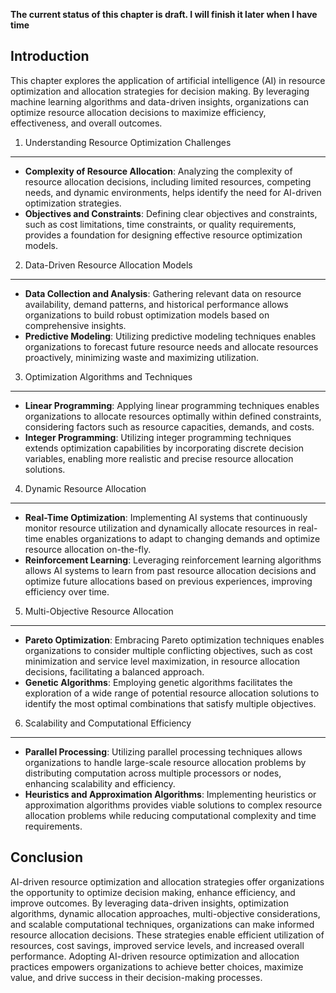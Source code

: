 **The current status of this chapter is draft. I will finish it later when I have time**

Introduction
------------

This chapter explores the application of artificial intelligence (AI) in resource optimization and allocation strategies for decision making. By leveraging machine learning algorithms and data-driven insights, organizations can optimize resource allocation decisions to maximize efficiency, effectiveness, and overall outcomes.

1. Understanding Resource Optimization Challenges
-------------------------------------------------

* **Complexity of Resource Allocation**: Analyzing the complexity of resource allocation decisions, including limited resources, competing needs, and dynamic environments, helps identify the need for AI-driven optimization strategies.
* **Objectives and Constraints**: Defining clear objectives and constraints, such as cost limitations, time constraints, or quality requirements, provides a foundation for designing effective resource optimization models.

2. Data-Driven Resource Allocation Models
-----------------------------------------

* **Data Collection and Analysis**: Gathering relevant data on resource availability, demand patterns, and historical performance allows organizations to build robust optimization models based on comprehensive insights.
* **Predictive Modeling**: Utilizing predictive modeling techniques enables organizations to forecast future resource needs and allocate resources proactively, minimizing waste and maximizing utilization.

3. Optimization Algorithms and Techniques
-----------------------------------------

* **Linear Programming**: Applying linear programming techniques enables organizations to allocate resources optimally within defined constraints, considering factors such as resource capacities, demands, and costs.
* **Integer Programming**: Utilizing integer programming techniques extends optimization capabilities by incorporating discrete decision variables, enabling more realistic and precise resource allocation solutions.

4. Dynamic Resource Allocation
------------------------------

* **Real-Time Optimization**: Implementing AI systems that continuously monitor resource utilization and dynamically allocate resources in real-time enables organizations to adapt to changing demands and optimize resource allocation on-the-fly.
* **Reinforcement Learning**: Leveraging reinforcement learning algorithms allows AI systems to learn from past resource allocation decisions and optimize future allocations based on previous experiences, improving efficiency over time.

5. Multi-Objective Resource Allocation
--------------------------------------

* **Pareto Optimization**: Embracing Pareto optimization techniques enables organizations to consider multiple conflicting objectives, such as cost minimization and service level maximization, in resource allocation decisions, facilitating a balanced approach.
* **Genetic Algorithms**: Employing genetic algorithms facilitates the exploration of a wide range of potential resource allocation solutions to identify the most optimal combinations that satisfy multiple objectives.

6. Scalability and Computational Efficiency
-------------------------------------------

* **Parallel Processing**: Utilizing parallel processing techniques allows organizations to handle large-scale resource allocation problems by distributing computation across multiple processors or nodes, enhancing scalability and efficiency.
* **Heuristics and Approximation Algorithms**: Implementing heuristics or approximation algorithms provides viable solutions to complex resource allocation problems while reducing computational complexity and time requirements.

Conclusion
----------

AI-driven resource optimization and allocation strategies offer organizations the opportunity to optimize decision making, enhance efficiency, and improve outcomes. By leveraging data-driven insights, optimization algorithms, dynamic allocation approaches, multi-objective considerations, and scalable computational techniques, organizations can make informed resource allocation decisions. These strategies enable efficient utilization of resources, cost savings, improved service levels, and increased overall performance. Adopting AI-driven resource optimization and allocation practices empowers organizations to achieve better choices, maximize value, and drive success in their decision-making processes.
